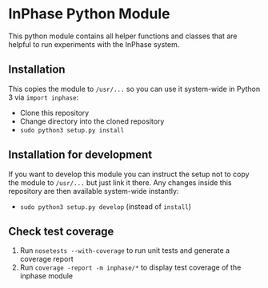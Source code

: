 # InPhase Python Module
This python module contains all helper functions and classes that are helpful to run experiments with the InPhase system.


## Installation
This copies the module to `/usr/...` so you can use it system-wide in Python 3 via `import inphase`:

* Clone this repository
* Change directory into the cloned repository
* `sudo python3 setup.py install`

## Installation for development
If you want to develop this module you can instruct the setup not to copy the module to `/usr/...` but just link it there. Any changes inside this repository are then available system-wide instantly:

* `sudo python3 setup.py develop` (instead of `install`)

## Check test coverage
1. Run `nosetests --with-coverage` to run unit tests and generate a coverage report
2. Run `coverage -report -m inphase/*` to display test coverage of the inphase module